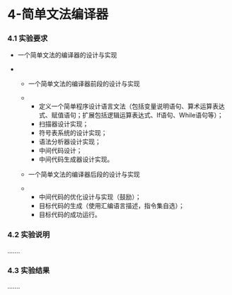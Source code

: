 # 4-简单文法编译器

### 4.1 实验要求

- 一个简单文法的编译器的设计与实现

- - 一个简单文法的编译器前段的设计与实现

  - - 定义一个简单程序设计语言文法（包括变量说明语句、算术运算表达式、赋值语句；扩展包括逻辑运算表达式、If语句、While语句等）；
    - 扫描器设计实现；
    - 符号表系统的设计实现；
    - 语法分析器设计实现；
    - 中间代码设计；
    - 中间代码生成器设计实现。

  - 一个简单文法的编译器后段的设计与实现

  - - 中间代码的优化设计与实现（鼓励）；
    - 目标代码的生成（使用汇编语言描述，指令集自选）；
    - 目标代码的成功运行。



### 4.2 实验说明

.......



### 4.3 实验结果

.......
